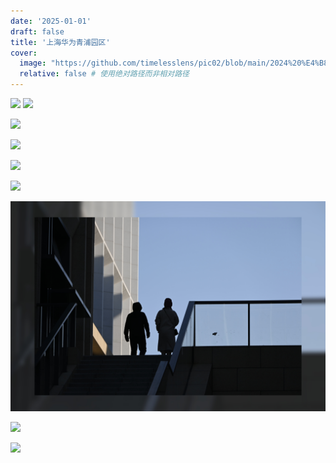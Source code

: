 ```yaml
---
date: '2025-01-01'
draft: false
title: '上海华为青浦园区'
cover:
  image: "https://github.com/timelesslens/pic02/blob/main/2024%20%E4%B8%8A%E6%B5%B7-%E5%8D%8E%E4%B8%BA%E9%9D%92%E6%B5%A6%E5%9B%AD%E5%8C%BA/1749295673671.jpg?raw=true" # 您可以使用文章中已有的图片或其他图片
  relative: false # 使用绝对路径而非相对路径
---
```


![](https://github.com/timelesslens/pic02/blob/main/2024%20%E4%B8%8A%E6%B5%B7-%E5%8D%8E%E4%B8%BA%E9%9D%92%E6%B5%A6%E5%9B%AD%E5%8C%BA/1749295673671.jpg?raw=true)
![](https://github.com/timelesslens/pic02/blob/main/2024%20%E4%B8%8A%E6%B5%B7-%E5%8D%8E%E4%B8%BA%E9%9D%92%E6%B5%A6%E5%9B%AD%E5%8C%BA/1749295673779.jpg?raw=true)

![](https://github.com/timelesslens/pic02/blob/main/2024%20%E4%B8%8A%E6%B5%B7-%E5%8D%8E%E4%B8%BA%E9%9D%92%E6%B5%A6%E5%9B%AD%E5%8C%BA/1749295673690.jpg?raw=true)



![](https://github.com/timelesslens/pic02/blob/main/2024%20%E4%B8%8A%E6%B5%B7-%E5%8D%8E%E4%B8%BA%E9%9D%92%E6%B5%A6%E5%9B%AD%E5%8C%BA/1749295673706.jpg?raw=true)


![](https://github.com/timelesslens/pic02/blob/main/2024%20%E4%B8%8A%E6%B5%B7-%E5%8D%8E%E4%B8%BA%E9%9D%92%E6%B5%A6%E5%9B%AD%E5%8C%BA/1749295673722.jpg?raw=true)


![](https://github.com/timelesslens/pic02/blob/main/2024%20%E4%B8%8A%E6%B5%B7-%E5%8D%8E%E4%B8%BA%E9%9D%92%E6%B5%A6%E5%9B%AD%E5%8C%BA/1749295673739.jpg?raw=true)

![](https://github.com/timelesslens/pic02/blob/main/2024%20%E4%B8%8A%E6%B5%B7-%E5%8D%8E%E4%B8%BA%E9%9D%92%E6%B5%A6%E5%9B%AD%E5%8C%BA/1749295673758.jpg?raw=true)

![](https://github.com/timelesslens/pic02/blob/main/2024%20%E4%B8%8A%E6%B5%B7-%E5%8D%8E%E4%B8%BA%E9%9D%92%E6%B5%A6%E5%9B%AD%E5%8C%BA/1749295673779.jpg?raw=true)

![](https://github.com/timelesslens/pic02/blob/main/2024%20%E4%B8%8A%E6%B5%B7-%E5%8D%8E%E4%B8%BA%E9%9D%92%E6%B5%A6%E5%9B%AD%E5%8C%BA/1749295673799.jpg?raw=true)

